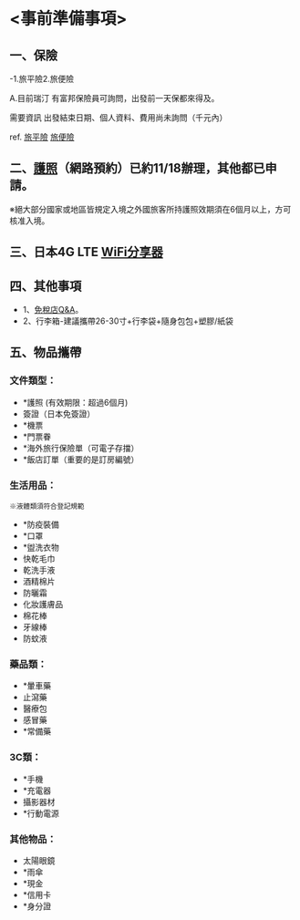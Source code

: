 # <事前準備事項>

## 一、保險

-1.旅平險2.旅便險

A.目前瑞汀 有富邦保險員可詢問，出發前一天保都來得及。

需要資訊 出發結束日期、個人資料、費用尚未詢問（千元內）

ref. [旅平險](https://www.fubon.com/insurance/b2c/content/main/new04.html) [旅便險](https://www.fubon.com/insurance/b2c/content/prod_travel/index.html)

## 二、[護照](https://www.boca.gov.tw/lp-299-1.html)（網路預約）已約11/18辦理，其他都已申請。

※絕大部分國家或地區皆規定入境之外國旅客所持護照效期須在6個月以上，方可核准入境。

## 三、日本4G LTE [WiFi分享器](https://www.klook.com/zh-TW/activity/16627-4g-wifi-japan/)

## 四、其他事項
* 1、[免稅店Q&A](https://livejapan.com/zh-tw/article-a0000238/)。
* 2、行李箱-建議攜帶26-30寸+行李袋+隨身包包+塑膠/紙袋
## 五、物品攜帶
### 文件類型：
* *護照 (有效期限：超過6個月)
* 簽證（日本免簽證）
* *機票
* *門票眷
* *海外旅行保險單（可電子存擋）
* *飯店訂單（重要的是訂房編號）
### 生活用品：
    ※液體類須符合登記規範
* *防疫裝備
* *口罩
* *盥洗衣物
* 快乾毛巾
* 乾洗手液
* 酒精棉片
* 防曬霜
* 化妝護膚品
* 棉花棒
* 牙線棒
* 防蚊液
### 藥品類：
* *暈車藥
* 止瀉藥
* 醫療包 
* 感冒藥
* *常備藥
### 3C類：
* *手機
* *充電器
* 攝影器材
* *行動電源
### 其他物品：
* 太陽眼鏡
* *雨傘
* *現金
* *信用卡
* *身分證
